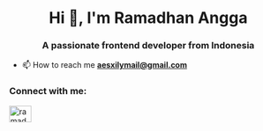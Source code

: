 <h1 align="center">Hi 👋, I'm Ramadhan Angga</h1>
<h3 align="center">A passionate frontend developer from Indonesia</h3>

- 📫 How to reach me **aesxilymail@gmail.com**

<h3 align="left">Connect with me:</h3>
<p align="left">
<a href="https://instagram.com/ramadhannangga" target="blank"><img align="center" src="https://raw.githubusercontent.com/rahuldkjain/github-profile-readme-generator/master/src/images/icons/Social/instagram.svg" alt="ramadhannangga" height="30" width="40" /></a>
</p>
